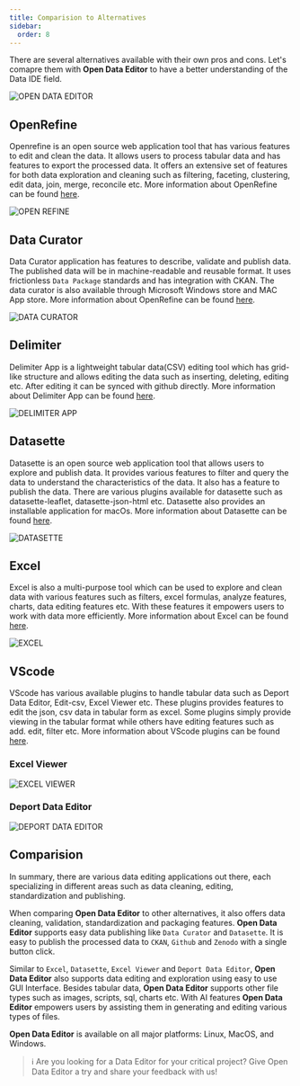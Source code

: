 ```yaml
---
title: Comparision to Alternatives
sidebar:
  order: 8
---
```


There are several alternatives available with their own pros and cons. Let's comapre them with **Open Data Editor** to have a better understanding of the Data IDE field.

![OPEN DATA EDITOR](./assets/working-with-tables/table.png)

## OpenRefine

Openrefine is an open source web application tool that has various features to edit and clean the data. It allows users to process tabular data and has features to export the processed data. It offers an extensive set of features for both data exploration and cleaning such as filtering, faceting, clustering, edit data, join, merge, reconcile etc. More information about OpenRefine can be found [here](https://openrefine.org).

![OPEN REFINE](./assets/alternative-data-editors/alternatives-openrefine.png)

## Data Curator

Data Curator application has features to describe, validate and publish data. The published data will be in machine-readable and reusable format. It uses frictionless `Data Package` standards and has integration with CKAN. The data curator is also available through Microsoft Windows store and MAC App store. More information about OpenRefine can be found [here](https://github.com/qcif/data-curator).

![DATA CURATOR](./assets/alternative-data-editors/alternatives-data-curator.png)

## Delimiter

Delimiter App is a lightweight tabular data(CSV) editing tool which has grid-like structure and allows editing the data such as inserting, deleting, editing etc. After editing it can be synced with github directly. More information about Delimiter App can be found [here](https://delimiter.netlify.app).

![DELIMITER APP](./assets/alternative-data-editors/alternatives-delimiter.png)

## Datasette

Datasette is an open source web application tool that allows users to explore and publish data. It provides various features to filter and query the data to understand the characteristics of the data. It also has a feature to publish the data. There are various plugins available for datasette such as datasette-leaflet, datasette-json-html etc. Datasette also provides an installable application for macOs. More information about Datasette can be found [here](https://datasette.io).

![DATASETTE](./assets/alternative-data-editors/alternatives-datasette.png)

## Excel

Excel is also a multi-purpose tool which can be used to explore and clean data with various features such as filters, excel formulas, analyze features, charts, data editing features etc. With these features it empowers users to work with data more efficiently. More information about Excel can be found [here](https://www.microsoft.com/en-us/microsoft-365/excel).

![EXCEL](./assets/alternative-data-editors/alternatives-excel.png)

## VScode

VScode has various available plugins to handle tabular data such as Deport Data Editor, Edit-csv, Excel Viewer etc. These plugins provides features to edit the json, csv data in tabular form as excel. Some plugins simply provide viewing in the tabular format while others have editing features such as add. edit, filter etc. More information about VScode plugins can be found [here](https://marketplace.visualstudio.com/search?term=open%20data%20editor&target=VSCode&category=Data%20Science&sortBy=Relevance).

### Excel Viewer

![EXCEL VIEWER](./assets/alternative-data-editors/alternatives-vscode-excelviewer.png)

### Deport Data Editor

![DEPORT DATA EDITOR](./assets/alternative-data-editors/alternatives-vscode-depot.png)

## Comparision

In summary, there are various data editing applications out there, each specializing in different areas such as data cleaning, editing, standardization and publishing.

When comparing **Open Data Editor** to other alternatives, it also offers data cleaning, validation, standardization and packaging features. **Open Data Editor** supports easy data publishing like `Data Curator` and `Datasette`. It is easy to publish the processed data to `CKAN`, `Github` and `Zenodo` with a single button click.

Similar to `Excel`, `Datasette`, `Excel Viewer` and `Deport Data Editor`, **Open Data Editor** also supports data editing and exploration using easy to use GUI Interface. Besides tabular data, **Open Data Editor** supports other file types such as images, scripts, sql, charts etc. With AI features **Open Data Editor** empowers users by assisting them in generating and editing various types of files.

**Open Data Editor** is available on all major platforms: Linux, MacOS, and Windows.

> ℹ️ Are you looking for a Data Editor for your critical project? Give Open Data Editor a try and share your feedback with us!
